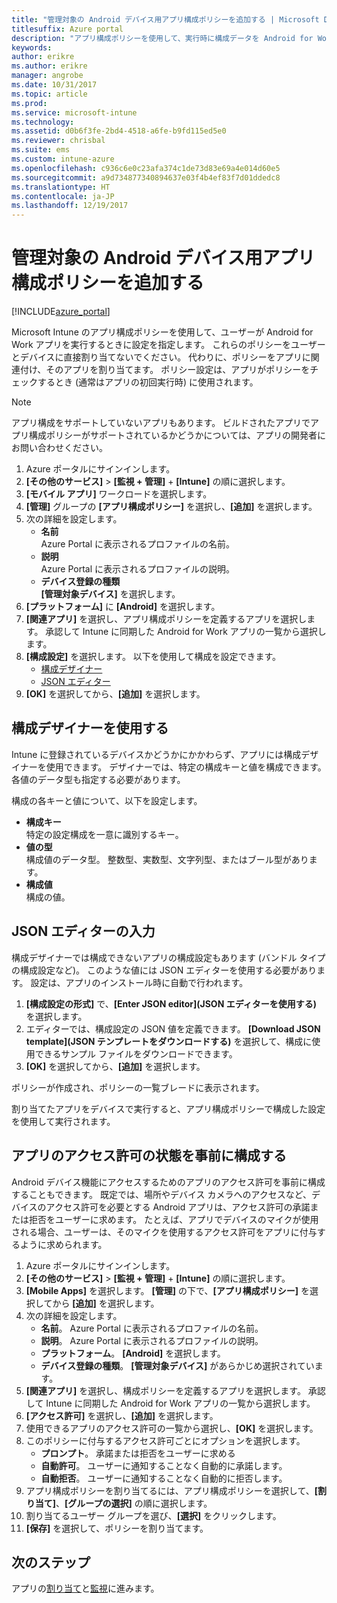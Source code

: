 ```yaml
---
title: "管理対象の Android デバイス用アプリ構成ポリシーを追加する | Microsoft Docs"
titlesuffix: Azure portal
description: "アプリ構成ポリシーを使用して、実行時に構成データを Android for Work アプリに提供する方法について説明します。"
keywords: 
author: erikre
ms.author: erikre
manager: angrobe
ms.date: 10/31/2017
ms.topic: article
ms.prod: 
ms.service: microsoft-intune
ms.technology: 
ms.assetid: d0b6f3fe-2bd4-4518-a6fe-b9fd115ed5e0
ms.reviewer: chrisbal
ms.suite: ems
ms.custom: intune-azure
ms.openlocfilehash: c936c6e0c23afa374c1de73d83e69a4e014d60e5
ms.sourcegitcommit: a9d734877340894637e03f4b4ef83f7d01ddedc8
ms.translationtype: HT
ms.contentlocale: ja-JP
ms.lasthandoff: 12/19/2017
---
```

# <a name="add-app-configuration-policies-for-managed-android-devices"></a>管理対象の Android デバイス用アプリ構成ポリシーを追加する

[!INCLUDE[azure_portal](./includes/azure_portal.md)]

Microsoft Intune のアプリ構成ポリシーを使用して、ユーザーが Android for Work アプリを実行するときに設定を指定します。 これらのポリシーをユーザーとデバイスに直接割り当てないでください。 代わりに、ポリシーをアプリに関連付け、そのアプリを割り当てます。 ポリシー設定は、アプリがポリシーをチェックするとき (通常はアプリの初回実行時) に使用されます。

> [!Note]  
> アプリ構成をサポートしていないアプリもあります。 ビルドされたアプリでアプリ構成ポリシーがサポートされているかどうかについては、アプリの開発者にお問い合わせください。

1. Azure ポータルにサインインします。
2. **[その他のサービス]** > **[監視 + 管理]** + **[Intune]** の順に選択します。
3. **[モバイル アプリ]** ワークロードを選択します。
4. **[管理]** グループの **[アプリ構成ポリシー]** を選択し、**[追加]** を選択します。
5. 次の詳細を設定します。
    - **名前**  
      Azure Portal に表示されるプロファイルの名前。
    - **説明**  
      Azure Portal に表示されるプロファイルの説明。
    - **デバイス登録の種類**  
      **[管理対象デバイス]** を選択します。
6. **[プラットフォーム]** に **[Android]** を選択します。
7. **[関連アプリ]** を選択し、アプリ構成ポリシーを定義するアプリを選択します。 承認して Intune に同期した Android for Work アプリの一覧から選択します。
8. **[構成設定]** を選択します。 以下を使用して構成を設定できます。
    - [構成デザイナー](#Use-the-configuration-designer)
    - [JSON エディター](#Enter-the-JSON-editor)
9. **[OK]** を選択してから、**[追加]** を選択します。

## <a name="use-the-configuration-designer"></a>構成デザイナーを使用する

Intune に登録されているデバイスかどうかにかかわらず、アプリには構成デザイナーを使用できます。 デザイナーでは、特定の構成キーと値を構成できます。 各値のデータ型も指定する必要があります。

構成の各キーと値について、以下を設定します。

  - **構成キー**  
     特定の設定構成を一意に識別するキー。
  - **値の型**  
    構成値のデータ型。 整数型、実数型、文字列型、またはブール型があります。
  - **構成値**  
    構成の値。 

## <a name="enter-the-json-editor"></a>JSON エディターの入力

構成デザイナーでは構成できないアプリの構成設定もあります (バンドル タイプの構成設定など)。 このような値には JSON エディターを使用する必要があります。 設定は、アプリのインストール時に自動で行われます。

1. **[構成設定の形式]** で、**[Enter JSON editor]\(JSON エディターを使用する\)** を選択します。
2. エディターでは、構成設定の JSON 値を定義できます。 **[Download JSON template]\(JSON テンプレートをダウンロードする\)** を選択して、構成に使用できるサンプル ファイルをダウンロードできます。
3. **[OK]** を選択してから、**[追加]** を選択します。

ポリシーが作成され、ポリシーの一覧ブレードに表示されます。

割り当てたアプリをデバイスで実行すると、アプリ構成ポリシーで構成した設定を使用して実行されます。

## <a name="preconfigure-the-permissions-grant-state-for-apps"></a>アプリのアクセス許可の状態を事前に構成する

Android デバイス機能にアクセスするためのアプリのアクセス許可を事前に構成することもできます。 既定では、場所やデバイス カメラへのアクセスなど、デバイスのアクセス許可を必要とする Android アプリは、アクセス許可の承諾または拒否をユーザーに求めます。 たとえば、アプリでデバイスのマイクが使用される場合、ユーザーは、そのマイクを使用するアクセス許可をアプリに付与するように求められます。

1. Azure ポータルにサインインします。
2. **[その他のサービス]** > **[監視 + 管理]** + **[Intune]** の順に選択します。
3. **[Mobile Apps]** を選択します。 **[管理]** の下で、**[アプリ構成ポリシー]** を選択してから **[追加]** を選択します。
4. 次の詳細を設定します。
    - **名前**。 Azure Portal に表示されるプロファイルの名前。
    - **説明**。 Azure Portal に表示されるプロファイルの説明。
    - **プラットフォーム**。 **[Android]** を選択します。
    - **デバイス登録の種類**。 **[管理対象デバイス]** があらかじめ選択されています。
5. **[関連アプリ]** を選択し、構成ポリシーを定義するアプリを選択します。 承認して Intune に同期した Android for Work アプリの一覧から選択します。
6. **[アクセス許可]** を選択し、**[追加]** を選択します。
7. 使用できるアプリのアクセス許可の一覧から選択し、**[OK]** を選択します。
8. このポリシーに付与するアクセス許可ごとにオプションを選択します。
    - **プロンプト**。 承諾または拒否をユーザーに求める
    - **自動許可**。 ユーザーに通知することなく自動的に承諾します。
    - **自動拒否**。 ユーザーに通知することなく自動的に拒否します。
9. アプリ構成ポリシーを割り当てるには、アプリ構成ポリシーを選択して、**[割り当て]**、**[グループの選択]** の順に選択します。
10. 割り当てるユーザー グループを選び、**[選択]** をクリックします。
11. **[保存]** を選択して、ポリシーを割り当てます。

## <a name="next-steps"></a>次のステップ

アプリの[割り当て](apps-deploy.md)と[監視](apps-monitor.md)に進みます。

